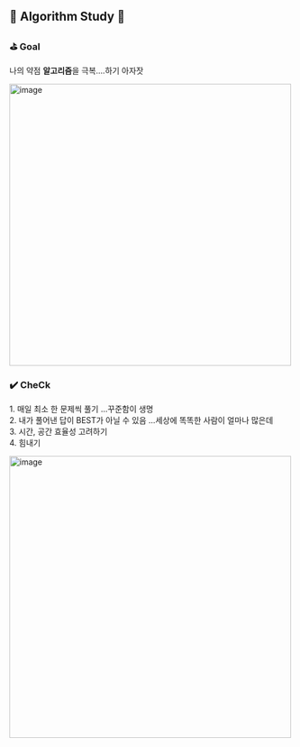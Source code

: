 ## 🚀 Algorithm Study 🚀
### ⛳️ Goal
나의 약점 **알고리즘**을 극복....하기 아자잣

<img width="500" alt="image" src="https://github.com/dan-2ee/MyWeakness-Algorithm/assets/65989401/a31b2e78-c5ff-461a-879e-737c6bd54212" />

### ✔️ CheCk
<span>1. 매일 최소 한 문제씩 풀기 ...꾸준함이 생명</span>
<br/>
<span>2. 내가 풀어낸 답이 BEST가 아닐 수 있음 ...세상에 똑똑한 사람이 얼마나 많은데<span/>
<br/>
<span>3. 시간, 공간 효율성 고려하기 <span/>
<br/>
<span>4. 힘내기 <span/>

<img width="500" alt="image" src="https://user-images.githubusercontent.com/65989401/214325657-0175c69c-8069-4370-8b87-6adf5558732f.JPG" />
